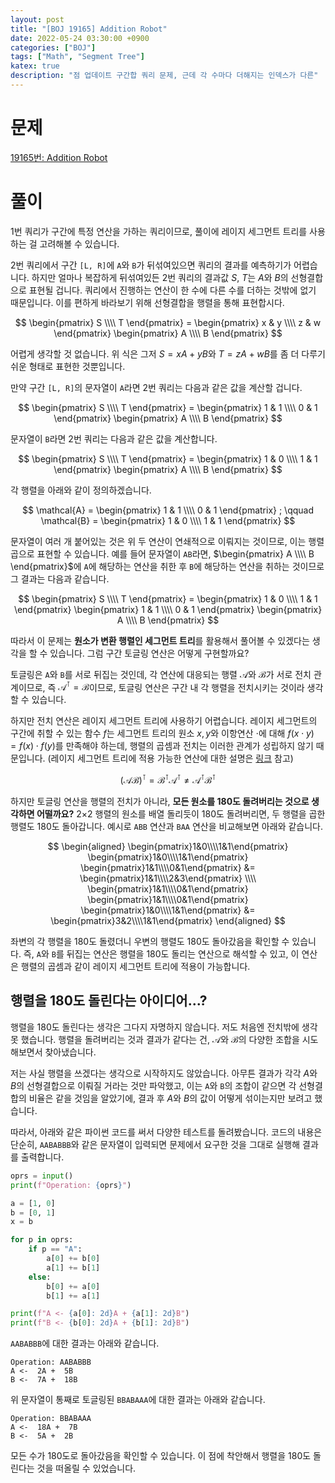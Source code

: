 ```yaml
---
layout: post
title: "[BOJ 19165] Addition Robot"
date: 2022-05-24 03:30:00 +0900
categories: ["BOJ"]
tags: ["Math", "Segment Tree"]
katex: true
description: "점 업데이트 구간합 쿼리 문제, 근데 각 수마다 더해지는 인덱스가 다른"
---
```


# 문제

[19165번: Addition Robot](https://www.acmicpc.net/problem/19165)

# 풀이

1번 쿼리가 구간에 특정 연산을 가하는 쿼리이므로, 풀이에 레이지 세그먼트 트리를 사용하는 걸 고려해볼 수 있습니다.

2번 쿼리에서 구간 `[L, R]`에 `A`와 `B`가 뒤섞여있으면 쿼리의 결과를 예측하기가 어렵습니다. 하지만 얼마나 복잡하게 뒤섞여있든 2번 쿼리의 결과값 $S$, $T$는 $A$와 $B$의 선형결합으로 표현될 겁니다. 쿼리에서 진행하는 연산이 한 수에 다른 수를 더하는 것밖에 없기 때문입니다. 이를 편하게 바라보기 위해 선형결합을 행렬을 통해 표현합시다.

$$ \begin{pmatrix} S \\\\ T \end{pmatrix} = \begin{pmatrix} x & y \\\\ z & w \end{pmatrix} \begin{pmatrix} A \\\\ B \end{pmatrix} $$

어렵게 생각할 것 없습니다. 위 식은 그저 $S = xA+yB$와 $T = zA+wB$를 좀 더 다루기 쉬운 형태로 표현한 것뿐입니다.

만약 구간 `[L, R]`의 문자열이 `A`라면 2번 쿼리는 다음과 같은 값을 계산할 겁니다.

$$ \begin{pmatrix} S \\\\ T \end{pmatrix} = \begin{pmatrix} 1 & 1 \\\\ 0 & 1 \end{pmatrix} \begin{pmatrix} A \\\\ B \end{pmatrix} $$

문자열이 `B`라면 2번 쿼리는 다음과 같은 값을 계산합니다.

$$ \begin{pmatrix} S \\\\ T \end{pmatrix} = \begin{pmatrix} 1 & 0 \\\\ 1 & 1 \end{pmatrix} \begin{pmatrix} A \\\\ B \end{pmatrix} $$

각 행렬을 아래와 같이 정의하겠습니다.

$$ \mathcal{A} = \begin{pmatrix} 1 & 1 \\\\ 0 & 1 \end{pmatrix} ; \qquad \mathcal{B} = \begin{pmatrix} 1 & 0 \\\\ 1 & 1 \end{pmatrix} $$

문자열이 여러 개 붙어있는 것은 위 두 연산이 연쇄적으로 이뤄지는 것이므로, 이는 행렬곱으로 표현할 수 있습니다. 예를 들어 문자열이 `AB`라면, $\begin{pmatrix} A \\\\ B \end{pmatrix}$에 `A`에 해당하는 연산을 취한 후 `B`에 해당하는 연산을 취하는 것이므로 그 결과는 다음과 같습니다.

$$ \begin{pmatrix} S \\\\ T \end{pmatrix} = \begin{pmatrix} 1 & 0 \\\\ 1 & 1 \end{pmatrix} \begin{pmatrix} 1 & 1 \\\\ 0 & 1 \end{pmatrix} \begin{pmatrix} A \\\\ B \end{pmatrix} $$

따라서 이 문제는 **원소가 변환 행렬인 세그먼트 트리**를 활용해서 풀어볼 수 있겠다는 생각을 할 수 있습니다. 그럼 구간 토글링 연산은 어떻게 구현할까요?

토글링은 `A`와 `B`를 서로 뒤집는 것인데, 각 연산에 대응되는 행렬 $\mathcal{A}$와 $\mathcal{B}$가 서로 전치 관계이므로, 즉 $\mathcal{A}^\intercal = \mathcal{B}$이므로, 토글링 연산은 구간 내 각 행렬을 전치시키는 것이라 생각할 수 있습니다.

하지만 전치 연산은 레이지 세그먼트 트리에 사용하기 어렵습니다. 레이지 세그먼트의 구간에 취할 수 있는 함수 $f$는 세그먼트 트리의 원소 $x, y$와 이항연산 $\cdot$에 대해 $f(x \cdot y) = f(x) \cdot f(y)$를 만족해야 하는데, 행렬의 곱셈과 전치는 이러한 관계가 성립하지 않기 때문입니다. (레이지 세그먼트 트리에 적용 가능한 연산에 대한 설명은 [링크](https://atcoder.github.io/ac-library/production/document_en/lazysegtree.html) 참고)

$$ \left( \mathcal{A} \mathcal{B} \right) ^ \intercal = \mathcal{B}^\intercal \mathcal{A}^\intercal \neq \mathcal{A}^\intercal \mathcal{B}^\intercal $$

하지만 토글링 연산을 행렬의 전치가 아니라, **모든 원소를 180도 돌려버리는 것으로 생각하면 어떨까요?** 2×2 행렬의 원소를 배열 돌리듯이 180도 돌려버리면, 두 행렬을 곱한 행렬도 180도 돌아갑니다. 예시로 `ABB` 연산과 `BAA` 연산을 비교해보면 아래와 같습니다.

$$
\begin{aligned}
\begin{pmatrix}1&0\\\\1&1\end{pmatrix} \begin{pmatrix}1&0\\\\1&1\end{pmatrix} \begin{pmatrix}1&1\\\\0&1\end{pmatrix} &= \begin{pmatrix}1&1\\\\2&3\end{pmatrix} \\\\
\begin{pmatrix}1&1\\\\0&1\end{pmatrix} \begin{pmatrix}1&1\\\\0&1\end{pmatrix} \begin{pmatrix}1&0\\\\1&1\end{pmatrix} &= \begin{pmatrix}3&2\\\\1&1\end{pmatrix}
\end{aligned}
$$

좌변의 각 행렬을 180도 돌렸더니 우변의 행렬도 180도 돌아갔음을 확인할 수 있습니다. 즉, `A`와 `B`를 뒤집는 연산은 행렬을 180도 돌리는 연산으로 해석할 수 있고, 이 연산은 행렬의 곱셈과 같이 레이지 세그먼트 트리에 적용이 가능합니다.

## 행렬을 180도 돌린다는 아이디어...?

행렬을 180도 돌린다는 생각은 그다지 자명하지 않습니다. 저도 처음엔 전치밖에 생각 못 했습니다. 행렬을 돌려버리는 것과 결과가 같다는 건, $\mathcal{A}$와 $\mathcal{B}$의 다양한 조합을 시도해보면서 찾아냈습니다.

저는 사실 행렬을 쓰겠다는 생각으로 시작하지도 않았습니다. 아무튼 결과가 각각 $A$와 $B$의 선형결합으로 이뤄질 거라는 것만 파악했고, 이는 `A`와 `B`의 조합이 같으면 각 선형결합의 비율은 같을 것임을 알았기에, 결과 후 $A$와 $B$의 값이 어떻게 섞이는지만 보려고 했습니다.

따라서, 아래와 같은 파이썬 코드를 써서 다양한 테스트를 돌려봤습니다. 코드의 내용은 단순히, `AABABBB`와 같은 문자열이 입력되면 문제에서 요구한 것을 그대로 실행해 결과를 출력합니다.

```python
oprs = input()
print(f"Operation: {oprs}")

a = [1, 0]
b = [0, 1]
x = b

for p in oprs:
    if p == "A":
        a[0] += b[0]
        a[1] += b[1]
    else:
        b[0] += a[0]
        b[1] += a[1]

print(f"A <- {a[0]: 2d}A + {a[1]: 2d}B")
print(f"B <- {b[0]: 2d}A + {b[1]: 2d}B")
```

`AABABBB`에 대한 결과는 아래와 같습니다.

```
Operation: AABABBB
A <-  2A +  5B
B <-  7A +  18B
```

위 문자열이 통째로 토글링된 `BBABAAA`에 대한 결과는 아래와 같습니다.

```
Operation: BBABAAA
A <-  18A +  7B
B <-  5A +  2B
```

모든 수가 180도로 돌아갔음을 확인할 수 있습니다. 이 점에 착안해서 행렬을 180도 돌린다는 것을 떠올릴 수 있었습니다.